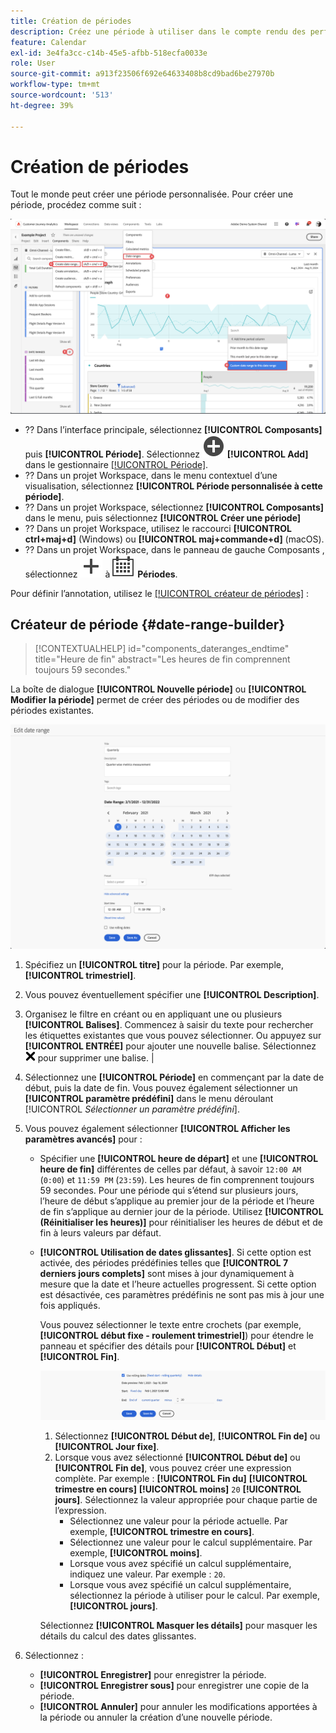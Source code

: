 ```yaml
---
title: Création de périodes
description: Créez une période à utiliser dans le compte rendu des performances.
feature: Calendar
exl-id: 3e4fa3cc-c14b-45e5-afbb-518ecfa0033e
role: User
source-git-commit: a913f23506f692e64633408b8cd9bad6be27970b
workflow-type: tm+mt
source-wordcount: '513'
ht-degree: 39%

---
```


# Création de périodes


Tout le monde peut créer une période personnalisée. Pour créer une période, procédez comme suit :

![Création d’une annotation](assets/create-date-range.png)

* ?? Dans l’interface principale, sélectionnez **[!UICONTROL Composants]** puis **[!UICONTROL Période]**. Sélectionnez ![AddCircle](/help/assets/icons/AddCircle.svg) **[!UICONTROL Add]** dans le gestionnaire [[!UICONTROL Période]](/help/components/date-ranges/manage.md).
* ?? Dans un projet Workspace, dans le menu contextuel d’une visualisation, sélectionnez **[!UICONTROL Période personnalisée à cette période]**.
* ?? Dans un projet Workspace, sélectionnez **[!UICONTROL Composants]** dans le menu, puis sélectionnez **[!UICONTROL Créer une période]**
* ?? Dans un projet Workspace, utilisez le raccourci **[!UICONTROL ctrl+maj+d]** (Windows) ou **[!UICONTROL maj+commande+d]** (macOS).
* ?? Dans un projet Workspace, dans le panneau de gauche Composants , sélectionnez ![Ajouter](/help/assets/icons/Add.svg) à ![Calendrier](/help/assets/icons/Calendar.svg) **Périodes**.

Pour définir l’annotation, utilisez le [[!UICONTROL créateur de périodes]](#annotation-builder) :

<!-- Should we really mention API here. If so, we can do it all over the place in the docs...
| **Use the [Customer Journey Analytics Annotations API](https://developer.adobe.com/cja-apis/docs/endpoints/annotations/)** | The Customer Journey Analytics Annotations APIs allow you to create, update, or retrieve annotations programmatically through Adobe Developer. These APIs use the same data and methods that Adobe uses inside the product UI. |
-->


## Créateur de période {#date-range-builder}

<!-- markdownlint-disable MD034 -->

>[!CONTEXTUALHELP]
>id="components_dateranges_endtime"
>title="Heure de fin"
>abstract="Les heures de fin comprennent toujours 59 secondes."

<!-- markdownlint-enable MD034 -->




La boîte de dialogue **[!UICONTROL Nouvelle période]** ou **[!UICONTROL Modifier la période]** permet de créer des périodes ou de modifier des périodes existantes.

![Fenêtre de détails des annotations présentant les champs et options décrits dans la section suivante.](assets/edit-date-range.png)


1. Spécifiez un **[!UICONTROL titre]** pour la période. Par exemple, **[!UICONTROL trimestriel]**.
1. Vous pouvez éventuellement spécifier une **[!UICONTROL Description]**.
1. Organisez le filtre en créant ou en appliquant une ou plusieurs **[!UICONTROL Balises]**. Commencez à saisir du texte pour rechercher les étiquettes existantes que vous pouvez sélectionner. Ou appuyez sur **[!UICONTROL ENTRÉE]** pour ajouter une nouvelle balise. Sélectionnez ![CrossSize75](/help/assets/icons/CrossSize75.svg) pour supprimer une balise. |
1. Sélectionnez une **[!UICONTROL Période]** en commençant par la date de début, puis la date de fin.
Vous pouvez également sélectionner un **[!UICONTROL paramètre prédéfini]** dans le menu déroulant [!UICONTROL *Sélectionner un paramètre prédéfini*].

1. Vous pouvez également sélectionner **[!UICONTROL Afficher les paramètres avancés]** pour :

   * Spécifier une **[!UICONTROL heure de départ]** et une **[!UICONTROL heure de fin]** différentes de celles par défaut, à savoir `12:00 AM` (`0:00`) et `11:59 PM` (`23:59`). Les heures de fin comprennent toujours 59 secondes. Pour une période qui s’étend sur plusieurs jours, l’heure de début s’applique au premier jour de la période et l’heure de fin s’applique au dernier jour de la période. Utilisez **[!UICONTROL (Réinitialiser les heures)]** pour réinitialiser les heures de début et de fin à leurs valeurs par défaut.
   * **[!UICONTROL Utilisation de dates glissantes]**. Si cette option est activée, des périodes prédéfinies telles que **[!UICONTROL 7 derniers jours complets]** sont mises à jour dynamiquement à mesure que la date et l’heure actuelles progressent. Si cette option est désactivée, ces paramètres prédéfinis ne sont pas mis à jour une fois appliqués.

     Vous pouvez sélectionner le texte entre crochets (par exemple, **[!UICONTROL début fixe - roulement trimestriel]**) pour étendre le panneau et spécifier des détails pour **[!UICONTROL Début]** et **[!UICONTROL Fin]**.

     ![Dates roulantes](assets/rolliing-dates.png)

      1. Sélectionnez **[!UICONTROL Début de]**, **[!UICONTROL Fin de]** ou **[!UICONTROL Jour fixe]**.
      1. Lorsque vous avez sélectionné **[!UICONTROL Début de]** ou **[!UICONTROL Fin de]**, vous pouvez créer une expression complète. Par exemple : **[!UICONTROL Fin du]** **[!UICONTROL trimestre en cours]** **[!UICONTROL moins]** `20` **[!UICONTROL jours]**. Sélectionnez la valeur appropriée pour chaque partie de l’expression.
         * Sélectionnez une valeur pour la période actuelle. Par exemple, **[!UICONTROL trimestre en cours]**.
         * Sélectionnez une valeur pour le calcul supplémentaire. Par exemple, **[!UICONTROL moins]**.
         * Lorsque vous avez spécifié un calcul supplémentaire, indiquez une valeur. Par exemple : `20`.
         * Lorsque vous avez spécifié un calcul supplémentaire, sélectionnez la période à utiliser pour le calcul. Par exemple, **[!UICONTROL jours]**.

     Sélectionnez **[!UICONTROL Masquer les détails]** pour masquer les détails du calcul des dates glissantes.

1. Sélectionnez :
   * **[!UICONTROL Enregistrer]** pour enregistrer la période.
   * **[!UICONTROL Enregistrer sous]** pour enregistrer une copie de la période.
   * **[!UICONTROL Annuler]** pour annuler les modifications apportées à la période ou annuler la création d’une nouvelle période.


<!--


You can create a date range using either of the following two methods:

* Directly in a workspace project by clicking the '`+`' button next to the list of date range components on the left
* Within the date range manager

To create a date range in the date range manager:

1. Log in to [analytics.adobe.com](https://analytics.adobe.com) using your AdobeID credentials.
1. Navigate to [!UICONTROL Components] > [!UICONTROL Date Ranges].
1. Click the [!UICONTROL Add] button to open the modal window that creates a date range.

## Create a date range modal window

The modal window has four fields you can edit:

* **Date range**: The date range you want for this component.
* **Title**: The name you want for this component. The title is used in workspace projects.
* **Description**: The description you want for this component. The description is seen when clicking the ![i](../assets/i.png) icon.
* **Tags**: Use tags to organize your date ranges. A date range can belong to multiple tags.

## Selecting a date range

When clicking the date range in the modal window, you have several options:

* **Calendar**: Select the start and end date.
* **Use rolling dates**: Check this box if you want the date range to change as time goes on. Do not check this box if you want your date range to remain static.
* **Select preset**: Use this drop-down selection if you want a custom date range based on a range that Adobe offers by default. When you select a preset, you can further customize the date range to suit your needs. It does not affect the preset that Adobe offers.

## Rolling date ranges

If you want a rolling date range, you can customize when it rolls. You can control when the start and end dates roll independently of each other.

* **When the date starts**: Choose if the date starts at the beginning of a time period, at the end of a time period, or use a fixed day.
* **The time period to use**: Choose how often the date range rolls. You can have it roll every day, every week, every month, every quarter, or every year.
* **Offset**: Choose the offset of the date range. You can add or subtract days, weeks, months, quarters, or years.

## Rolling date examples

Some date ranges can be useful in certain reports.

Year-to-date:

```text
Start: Start of current year
End: End of current day
```

Last Thursday to this Thursday:

```text
Start: Start of current week minus 3 days
End: Start of current week plus 4 days
```

Fiscal year (for example, if a fiscal year starts in December)

```text
Start: Start of current year minus 1 month
End: End of current year minus 1 month
```


-->
